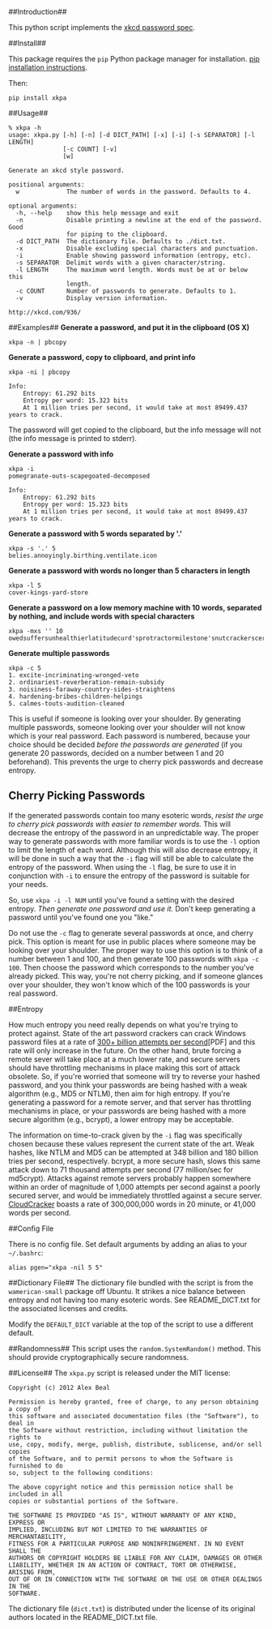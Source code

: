 ##Introduction##

This python script implements the [xkcd password spec](http://xkcd.com/936/).

##Install##

This package requires the `pip` Python package manager for installation. [pip installation instructions](http://www.pip-installer.org/en/latest/installing.html).

Then:

```
pip install xkpa
```

##Usage##

```
% xkpa -h
usage: xkpa.py [-h] [-n] [-d DICT_PATH] [-x] [-i] [-s SEPARATOR] [-l LENGTH]
               [-c COUNT] [-v]
               [w]

Generate an xkcd style password.

positional arguments:
  w             The number of words in the password. Defaults to 4.

optional arguments:
  -h, --help    show this help message and exit
  -n            Disable printing a newline at the end of the password. Good
                for piping to the clipboard.
  -d DICT_PATH  The dictionary file. Defaults to ./dict.txt.
  -x            Disable excluding special characters and punctuation.
  -i            Enable showing password information (entropy, etc).
  -s SEPARATOR  Delimit words with a given character/string.
  -l LENGTH     The maximum word length. Words must be at or below this
                length.
  -c COUNT      Number of passwords to generate. Defaults to 1.
  -v            Display version information.

http://xkcd.com/936/
```

##Examples##
**Generate a password, and put it in the clipboard (OS X)**

    xkpa -n | pbcopy

**Generate a password, copy to clipboard, and print info**

    xkpa -ni | pbcopy

    Info:
        Entropy: 61.292 bits
        Entropy per word: 15.323 bits
        At 1 million tries per second, it would take at most 89499.437 years to crack.

The password will get copied to the clipboard, but the info message will not (the info message is printed to stderr).

**Generate a password with info**

    xkpa -i
    pomegranate-outs-scapegoated-decomposed

    Info:
        Entropy: 61.292 bits
        Entropy per word: 15.323 bits
        At 1 million tries per second, it would take at most 89499.437 years to crack.

**Generate a password with 5 words separated by '.'**

    xkpa -s '.' 5
    belies.annoyingly.birthing.ventilate.icon

**Generate a password with words no longer than 5 characters in length**

    xkpa -l 5
    cover-kings-yard-store

**Generate a password on a low memory machine with 10 words, separated by nothing, and include words with special characters**

    xkpa -mxs '' 10
    owedsuffersunhealthierlatitudecurd'sprotractormilestone'snutcrackerscertifypossession's

**Generate multiple passwords**

    xkpa -c 5
    1. excite-incriminating-wronged-veto
    2. ordinariest-reverberation-remain-subsidy
    3. noisiness-faraway-country-sides-straightens
    4. hardening-bribes-children-helpings
    5. calmes-touts-audition-cleaned

This is useful if someone is looking over your shoulder. By generating multiple passwords, someone looking over your shoulder will not know which is your real password. Each password is numbered, because your choice should be decided *before the passwords are generated* (if you generate 20 passwords, decided on a number between 1 and 20 beforehand). This prevents the urge to cherry pick passwords and decrease entropy.

## Cherry Picking Passwords

If the generated passwords contain too many esoteric words, *resist the urge to cherry pick passwords with easier to remember words.* This will decrease the entropy of the password in an unpredictable way. The proper way to generate passwords with more familiar words is to use the `-l` option to limit the length of each word. Although this will also decrease entropy, it will be done in such a way that the `-i` flag will still be able to calculate the entropy of the password. When using the `-l` flag, be sure to use it in conjunction with `-i` to ensure the entropy of the password is suitable for your needs.

So, use `xkpa -i -l NUM` until you've found a setting with the desired entropy. *Then generate one password and use it.* Don't keep generating a password until you've found one you "like."

Do not use the `-c` flag to generate several passwords at once, and cherry pick. This option is meant for use in public places where someone may be looking over your shoulder. The proper way to use this option is to think of a number between 1 and 100, and then generate 100 passwords with `xkpa -c 100`. Then choose the password which corresponds to the number you've already picked. This way, you're not cherry picking, and if someone glances over your shoulder, they won't know which of the 100 passwords is your real password.

##Entropy

How much entropy you need really depends on what you're trying to protect against. State of the art password crackers can crack Windows password files at a rate of [300+ billion attempts per second](http://passwords12.at.ifi.uio.no/Jeremi_Gosney_Password_Cracking_HPC_Passwords12.pdf)[PDF] and this rate will only increase in the future. On the other hand, brute forcing a remote sever will take place at a much lower rate, and secure servers should have throttling mechanisms in place making this sort of attack obsolete. So, if you're worried that someone will try to reverse your hashed password, and you think your passwords are being hashed with a weak algorithm (e.g., MD5 or NTLM), then aim for high entropy. If you're generating a password for a remote server, and that server has throttling mechanisms in place, or your passwords are being hashed with a more secure algorithm (e.g., bcrypt), a lower entropy may be acceptable.

The information on time-to-crack given by the `-i` flag was specifically chosen because these values represent the current state of the art. Weak hashes, like NTLM and MD5 can be attempted at 348 billion and 180 billion tries per second, respectively. bcrypt, a more secure hash, slows this same attack down to 71 thousand attempts per second (77 million/sec for md5crypt). Attacks against remote servers probably happen somewhere within an order of magnitude of 1,000 attempts per second against a poorly secured server, and would be immediately throttled against a secure server. [CloudCracker](https://www.cloudcracker.com/) boasts a rate of 300,000,000 words in 20 minute, or 41,000 words per second.

##Config File

There is no config file. Set default arguments by adding an alias to your `~/.bashrc`:

    alias pgen="xkpa -nil 5 5"

##Dictionary File##
The dictionary file bundled with the script is from the `wamerican-small` package off Ubuntu. It strikes a nice balance between entropy and not having too many esoteric words. See README\_DICT.txt for the associated licenses and credits.

Modify the `DEFAULT_DICT` variable at the top of the script to use a different default.

##Randomness##
This script uses the `random.SystemRandom()` method. This should provide cryptographically secure randomness.

##License##
The `xkpa.py` script is released under the MIT license:

```
Copyright (c) 2012 Alex Beal

Permission is hereby granted, free of charge, to any person obtaining a copy of
this software and associated documentation files (the "Software"), to deal in
the Software without restriction, including without limitation the rights to
use, copy, modify, merge, publish, distribute, sublicense, and/or sell copies
of the Software, and to permit persons to whom the Software is furnished to do
so, subject to the following conditions:

The above copyright notice and this permission notice shall be included in all
copies or substantial portions of the Software.

THE SOFTWARE IS PROVIDED "AS IS", WITHOUT WARRANTY OF ANY KIND, EXPRESS OR
IMPLIED, INCLUDING BUT NOT LIMITED TO THE WARRANTIES OF MERCHANTABILITY,
FITNESS FOR A PARTICULAR PURPOSE AND NONINFRINGEMENT. IN NO EVENT SHALL THE
AUTHORS OR COPYRIGHT HOLDERS BE LIABLE FOR ANY CLAIM, DAMAGES OR OTHER
LIABILITY, WHETHER IN AN ACTION OF CONTRACT, TORT OR OTHERWISE, ARISING FROM,
OUT OF OR IN CONNECTION WITH THE SOFTWARE OR THE USE OR OTHER DEALINGS IN THE
SOFTWARE.
```

The dictionary file (`dict.txt`) is distributed under the license of its original authors located in the README\_DICT.txt file.
